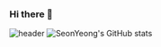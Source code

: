 ### Hi there 👋

![header](https://capsule-render.vercel.app/api?type=wave&color=auto&height=300&section=header&text=Hello!&fontSize=90&animation=fadeIn)
![SeonYeong's GitHub stats](https://github-readme-stats.vercel.app/api?username=sunyeongan&show_icons=true&theme=radical)
